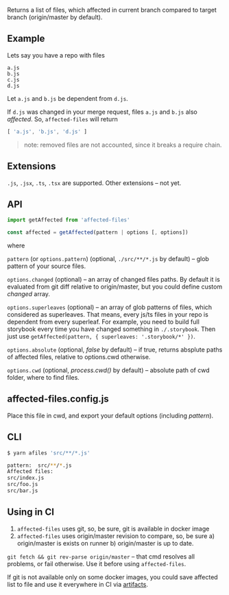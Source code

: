Returns a list of files, which affected in current branch compared to target branch (origin/master by default).

## Example

Lets say you have a repo with files

```
a.js
b.js
c.js
d.js
```

Let `a.js` and `b.js` be dependent from `d.js`.

If `d.js` was changed in your merge request, files `a.js` and `b.js` also _affected_. So, `affected-files` will return

```js
[ 'a.js', 'b.js', 'd.js' ]
```

> note: removed files are not accounted, since it breaks a require chain.

## Extensions

`.js`, `.jsx`, `.ts`, `.tsx` are supported. Other extensions – not yet.

## API

```js
import getAffected from 'affected-files'

const affected = getAffected(pattern | options [, options])
```

where

`pattern` (or `options.pattern`) (optional, `./src/**/*.js` by default) – glob pattern of your source files.

`options.changed` (optional) – an array of changed files paths. By default it is evaluated from git diff relative to origin/master, but you could define custom _changed_ array.

`options.superleaves` (optional) – an array of glob patterns of files, which considered as superleaves. That means, every js/ts files in your repo is dependent from every superleaf. For example, you need to build full storybook every time you have changed something in `./.storybook`. Then just use `getAffected(pattern, { superleaves: '.storybook/*' })`.

`options.absolute` (optional, _false_ by default) – if true, returns absplute paths of affected files, relative to options.cwd otherwise.

`options.cwd` (optional, _process.cwd()_ by default) – absolute path of cwd folder, where to find files.

## affected-files.config.js

Place this file in cwd, and export your default options (including _pattern_).

## CLI

```sh
$ yarn afiles 'src/**/*.js'

pattern:  src/**/*.js
Affected files:
src/index.js
src/foo.js
src/bar.js
```

## Using in CI

1. `affected-files` uses git, so, be sure, git is available in docker image
2. `affected-files` uses origin/master revision to compare, so, be sure a) origin/master is exists on runner b) origin/master is up to date.

`git fetch && git rev-parse origin/master` – that cmd resolves all problems, or fail otherwise. Use it before using `affected-files`.

If git is not available only on some docker images, you could save affected list to file and use it everywhere in CI via [artifacts](https://docs.gitlab.com/ee/user/project/pipelines/job_artifacts.html).
